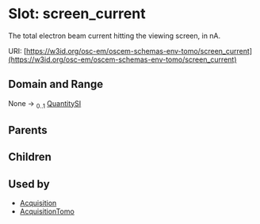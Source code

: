 
# Slot: screen_current

The total electron beam current hitting the viewing screen, in nA.

URI: [https://w3id.org/osc-em/oscem-schemas-env-tomo/screen_current](https://w3id.org/osc-em/oscem-schemas-env-tomo/screen_current)


## Domain and Range

None &#8594;  <sub>0..1</sub> [QuantitySI](QuantitySI.md)

## Parents


## Children


## Used by

 * [Acquisition](Acquisition.md)
 * [AcquisitionTomo](AcquisitionTomo.md)
